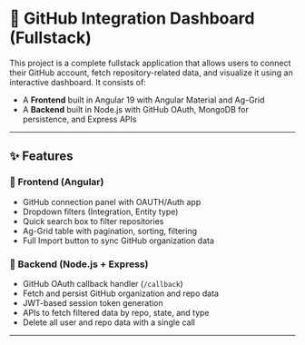 # 🔗 GitHub Integration Dashboard (Fullstack)

This project is a complete fullstack application that allows users to connect their GitHub account, fetch repository-related data, and visualize it using an interactive dashboard. It consists of:

- A **Frontend** built in Angular 19 with Angular Material and Ag-Grid
- A **Backend** built in Node.js with GitHub OAuth, MongoDB for persistence, and Express APIs

---

## ✨ Features

### 🚀 Frontend (Angular)
- GitHub connection panel with OAUTH/Auth app
- Dropdown filters (Integration, Entity type)
- Quick search box to filter repositories
- Ag-Grid table with pagination, sorting, filtering
- Full Import button to sync GitHub organization data

### 🔧 Backend (Node.js + Express)
- GitHub OAuth callback handler (`/callback`)
- Fetch and persist GitHub organization and repo data
- JWT-based session token generation
- APIs to fetch filtered data by repo, state, and type
- Delete all user and repo data with a single call

---

